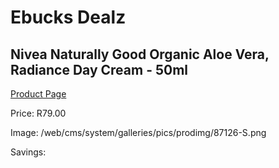 
# Ebucks Dealz
## Nivea Naturally Good Organic Aloe Vera, Radiance Day Cream - 50ml
[Product Page](https://www.ebucks.com/web/shop/productSelected.do?prodId=1169908761&catId=1186086453)

Price: R79.00

Image: /web/cms/system/galleries/pics/prodimg/87126-S.png

Savings: 


	